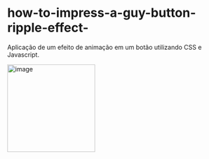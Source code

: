 # how-to-impress-a-guy-button-ripple-effect-

Aplicação de um efeito de animação em um botão utilizando CSS e Javascript.

<img width="200" alt="image" src="https://user-images.githubusercontent.com/106192001/185676799-58ac733a-6e1e-43db-9236-ad7abae645f9.png">
